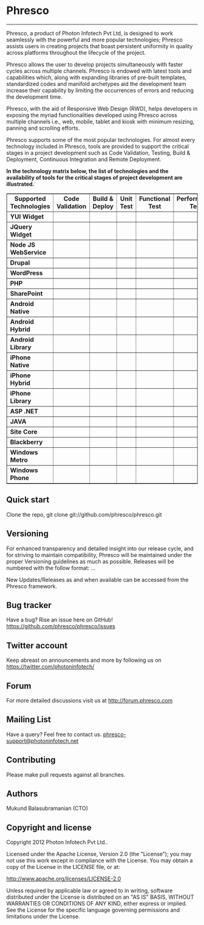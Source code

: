 Phresco 
=================
-----------------
Phresco, a product of Photon Infotech Pvt Ltd, is designed to work seamlessly with the powerful and more popular 
technologies; Phresco assists users in creating projects that boast persistent uniformity in quality across platforms
throughout the lifecycle of the project.

Phresco allows the user to develop projects simultaneously with faster cycles across multiple channels. Phresco is 
endowed with latest tools and capabilities which, along with expanding libraries of pre-built templates, standardized
codes and manifold archetypes aid the development team increase their capability by limiting the occurrences of errors
and reducing the development time.

Phresco, with the aid of Responsive Web Design (RWD), helps developers in exposing the myriad functionalities developed
using Phresco across multiple channels i.e., web, mobile, tablet and kiosk with minimum resizing, panning and scrolling
efforts.

Phresco supports some of the most popular technologies. For almost every technology included in Phresco, tools are provided 
to support the critical stages in a project development such as Code Validation, Testing, Build & Deployment, 
Continuous Integration and Remote Deployment.

<b>In the technology matrix below, the list of technologies and the availability of tools for the critical stages of project development are illustrated.</b> 

<table Border="1" cellpadding="2" cellspacing="5" style="text-align:center" width="100%">
<tr>
	<td style="text-align:center"><b>Supported Technologies</b></td>
  	<td style="text-align:center"><b>Code Validation</b></td>
  	<td style="text-align:center"><b>Build & Deploy</b></td>
	<td style="text-align:center"><b>Unit Test</b></td>
	<td style="text-align:center"><b>Functional Test</b></td>
	<td style="text-align:center"><b>Performance Test</b></td>
	<td style="text-align:center"><b>Load Test</b></td>
	<td style="text-align:center"><b>Continuous Integration</b></td>
	<td style="text-align:center"><b>Remote Deployment</b></td>
</tr>


<tr>
	<td style="text-align:left"><b>YUI Widget</b></td>
	<td style="text-align:center"><img src="http://findicons.com/files//icons/42/basic/32/tick.png" width="15px" height="15px" style="text-align:center"></img></td>
	<td style="text-align:center"><img src="http://findicons.com/files//icons/42/basic/32/tick.png" width="15px" 
	height="15px" style="text-align:center"></img></td>
	<td style="text-align:center"&nbsp;</img></td>
	<td style="text-align:center"><img src="http://findicons.com/files//icons/42/basic/32/tick.png" width="15px" 
	height="15px" style="text-align:center"></img></td>
	<td style="text-align:center"><img src="http://findicons.com/files//icons/42/basic/32/tick.png" width="15px" 
	height="15px" style="text-align:center"></img></td>
	<td style="text-align:center"><img src="http://findicons.com/files//icons/42/basic/32/tick.png" width="15px" 
	height="15px" style="text-align:center"></img></td>
	<td style="text-align:center"><img src="http://findicons.com/files//icons/42/basic/32/tick.png" width="15px" 
	height="15px" style="text-align:center"></img></td>
	<td style="text-align:center"><img src="http://findicons.com/files//icons/42/basic/32/tick.png" width="15px" 
	height="15px" style="text-align:center"></img></td>
</tr>

<tr>
	<td style="text-align:left"><b>JQuery Widget</b></td>
	<td style="text-align:center"><img src="http://findicons.com/files//icons/42/basic/32/tick.png" 
	width="15px" 
	height="15px" style="text-align:center"></img></td>
	<td style="text-align:center"><img src="http://findicons.com/files//icons/42/basic/32/tick.png" width="15px" 
	height="15px" style="text-align:center"></img></td>
	<td style="text-align:center"><img src="http://findicons.com/files//icons/42/basic/32/tick.png" width="15px" 
	height="15px" style="text-align:center"></img></td>
	<td style="text-align:center"><img src="http://findicons.com/files//icons/42/basic/32/tick.png" width="15px" 
	height="15px" style="text-align:center"></img></td>
	<td style="text-align:center"><img src="http://findicons.com/files//icons/42/basic/32/tick.png" width="15px" 
	height="15px" style="text-align:center"></img></td>
	<td style="text-align:center"><img src="http://findicons.com/files//icons/42/basic/32/tick.png" width="15px" 
	height="15px" style="text-align:center"></img></td>
	<td style="text-align:center"><img src="http://findicons.com/files//icons/42/basic/32/tick.png" width="15px" 
	height="15px" style="text-align:center"></img></td>
	<td style="text-align:center"><img src="http://findicons.com/files//icons/42/basic/32/tick.png" width="15px" 
	height="15px" style="text-align:center"></img></td>
</tr>

<tr>
	<td style="text-align:left"><b>Node JS WebService</b></td>
	<td style="text-align:center"><img src="http://findicons.com/files//icons/42/basic/32/tick.png" 
	width="15px" 
	height="15px" style="text-align:center"></img></td>
	<td style="text-align:center"><img src="http://findicons.com/files//icons/42/basic/32/tick.png" width="15px" 
	height="15px" style="text-align:center"></img></td>
	<td style="text-align:center"><img src="http://findicons.com/files//icons/42/basic/32/tick.png" 
	width="15px" 
	height="15px" style="text-align:center"></img></td>
	<td style="text-align:center"><img src="http://findicons.com/files//icons/42/basic/32/tick.png" width="15px" 
	height="15px" style="text-align:center"></img></td>
	<td style="text-align:center"><img src="http://findicons.com/files//icons/42/basic/32/tick.png" width="15px" 
	height="15px" style="text-align:center"></img></td>
	<td style="text-align:center"><img src="http://findicons.com/files//icons/42/basic/32/tick.png" width="15px" 
	height="15px" style="text-align:center"></img></td>
	<td style="text-align:center"><img src="http://findicons.com/files//icons/42/basic/32/tick.png" width="15px" 
	height="15px" style="text-align:center"></img></td>
	<td style="text-align:center"&nbsp;</img></td>
</tr>

<tr>
	<td style="text-align:left"><b>Drupal</b></td>
	<td style="text-align:center"><img src="http://findicons.com/files//icons/42/basic/32/tick.png" width="15px" 
	height="15px" style="text-align:center"></img></td>
	<td style="text-align:center"><img src="http://findicons.com/files//icons/42/basic/32/tick.png" width="15px" 
	height="15px" style="text-align:center"></img></td>
	<td style="text-align:center"><img src="http://findicons.com/files//icons/42/basic/32/tick.png" width="15px" 
	height="15px" style="text-align:center"></img></td>
	<td style="text-align:center"><img src="http://findicons.com/files//icons/42/basic/32/tick.png" width="15px" 
	height="15px" style="text-align:center"></img></td>
	<td style="text-align:center"><img src="http://findicons.com/files//icons/42/basic/32/tick.png" width="15px" 
	height="15px" style="text-align:center"></img></td>
	<td style="text-align:center"><img src="http://findicons.com/files//icons/42/basic/32/tick.png" width="15px" 
	height="15px" style="text-align:center"></img></td>
	<td style="text-align:center"><img src="http://findicons.com/files//icons/42/basic/32/tick.png" width="15px" 
	height="15px" style="text-align:center"></img></td>
	<td style="text-align:center"&nbsp;</img></td>
</tr>

<tr>
	<td style="text-align:left"><b>WordPress</b></td>
	<td style="text-align:center"><img src="http://findicons.com/files//icons/42/basic/32/tick.png" width="15px" 
	height="15px" style="text-align:center"></img></td>
	<td style="text-align:center"><img src="http://findicons.com/files//icons/42/basic/32/tick.png" width="15px" 
	height="15px" style="text-align:center"></img></td>
	<td style="text-align:center"></td>
	<td style="text-align:center"><img src="http://findicons.com/files//icons/42/basic/32/tick.png" width="15px" 
	height="15px" style="text-align:center"></img></td>
	<td style="text-align:center"><img src="http://findicons.com/files//icons/42/basic/32/tick.png" width="15px" 
	height="15px" style="text-align:center"></img></td>
	<td style="text-align:center"><img src="http://findicons.com/files//icons/42/basic/32/tick.png" width="15px" 
	height="15px" style="text-align:center"></img></td>
	<td style="text-align:center"><img src="http://findicons.com/files//icons/42/basic/32/tick.png" width="15px" 
	height="15px" style="text-align:center"></img></td>
	<td style="text-align:center"&nbsp;</img></td>
</tr>

<tr>
	<td style="text-align:left"><b>PHP</b></td>
	<td style="text-align:center"><img src="http://findicons.com/files//icons/42/basic/32/tick.png" width="15px" 
	height="15px" style="text-align:center"></img></td>
	<td style="text-align:center"><img src="http://findicons.com/files//icons/42/basic/32/tick.png" width="15px" 
	height="15px" style="text-align:center"></img></td>
	<td style="text-align:center"><img src="http://findicons.com/files//icons/42/basic/32/tick.png" width="15px" 
	height="15px" style="text-align:center"></img></td>
	<td style="text-align:center"><img src="http://findicons.com/files//icons/42/basic/32/tick.png" width="15px" 
	height="15px" style="text-align:center"></img></td>
	<td style="text-align:center"><img src="http://findicons.com/files//icons/42/basic/32/tick.png" width="15px" 
	height="15px" style="text-align:center"></img></td>
	<td style="text-align:center"><img src="http://findicons.com/files//icons/42/basic/32/tick.png" width="15px" 
	height="15px" style="text-align:center"></img></td>
	<td style="text-align:center"><img src="http://findicons.com/files//icons/42/basic/32/tick.png" width="15px" 
	height="15px" style="text-align:center"></img></td>
	<td style="text-align:center"&nbsp;</img></td>
</tr>

<tr>
	<td style="text-align:left"><b>SharePoint</b></td>
	<td style="text-align:center"><img src="http://findicons.com/files//icons/42/basic/32/tick.png" width="15px" 
	height="15px" style="text-align:center"></img></td>
	<td style="text-align:center"><img src="http://findicons.com/files//icons/42/basic/32/tick.png" width="15px" 
	height="15px" style="text-align:center"></img></td>
	<td style="text-align:center"><img src="http://findicons.com/files//icons/42/basic/32/tick.png" width="15px" 
	height="15px" style="text-align:center"></img></td>
	<td style="text-align:center"><img src="http://findicons.com/files//icons/42/basic/32/tick.png" width="15px" 
	height="15px" style="text-align:center"></img></td>
	<td style="text-align:center"><img src="http://findicons.com/files//icons/42/basic/32/tick.png" width="15px" 
	height="15px" style="text-align:center"></img></td>
	<td style="text-align:center"><img src="http://findicons.com/files//icons/42/basic/32/tick.png" width="15px" 
	height="15px" style="text-align:center"></img></td>
	<td style="text-align:center"><img src="http://findicons.com/files//icons/42/basic/32/tick.png" width="15px" 
	height="15px" style="text-align:center"></img></td>
	<td style="text-align:center"&nbsp;</img></td>	
</tr>

<tr>
	<td style="text-align:left"><b>Android Native</b></td>
	<td style="text-align:center"><img src="http://findicons.com/files//icons/42/basic/32/tick.png" width="15px" 
	height="15px" style="text-align:center"></img></td>
	<td style="text-align:center"><img src="http://findicons.com/files//icons/42/basic/32/tick.png" width="15px" 
	height="15px" style="text-align:center"></img></td>
	<td style="text-align:center"><img src="http://findicons.com/files//icons/42/basic/32/tick.png" width="15px" 
	height="15px" style="text-align:center"></img></td>
	<td style="text-align:center"><img src="http://findicons.com/files//icons/42/basic/32/tick.png" width="15px" 
	height="15px" style="text-align:center"></img></td>
	<td style="text-align:center"><img src="http://findicons.com/files//icons/42/basic/32/tick.png" width="15px" 
	height="15px" style="text-align:center"></img></td>
	<td style="text-align:center"&nbsp;</img></td>
	<td style="text-align:center"><img src="http://findicons.com/files//icons/42/basic/32/tick.png" width="15px" 
	height="15px" style="text-align:center"></img></td>
	<td style="text-align:center"><img src="http://findicons.com/files//icons/42/basic/32/tick.png" width="15px" 
	height="15px" style="text-align:center"></img></td>
</tr>

<tr>
	<td style="text-align:left"><b>Android Hybrid</b></td>
	<td style="text-align:center"><img src="http://findicons.com/files//icons/42/basic/32/tick.png" width="15px" 
	height="15px" style="text-align:center"></img></td>
	<td style="text-align:center"><img src="http://findicons.com/files//icons/42/basic/32/tick.png" width="15px" 
	height="15px" style="text-align:center"></img></td>
	<td style="text-align:center"><img src="http://findicons.com/files//icons/42/basic/32/tick.png" width="15px" 
	height="15px" style="text-align:center"></img></td>
	<td style="text-align:center"><img src="http://findicons.com/files//icons/42/basic/32/tick.png" width="15px" 
	height="15px" style="text-align:center"></img></td>
	<td style="text-align:center"><img src="http://findicons.com/files//icons/42/basic/32/tick.png" width="15px" 
	height="15px" style="text-align:center"></img></td>
	<td style="text-align:center"&nbsp;</img></td>
	<td style="text-align:center"><img src="http://findicons.com/files//icons/42/basic/32/tick.png" width="15px" 
	height="15px" style="text-align:center"></img></td>
	<td style="text-align:center"><img src="http://findicons.com/files//icons/42/basic/32/tick.png" width="15px" 
	height="15px" style="text-align:center"></img></td>
</tr>

<tr>
	<td style="text-align:left"><b>Android Library</b></td>
	<td style="text-align:center"><img src="http://findicons.com/files//icons/42/basic/32/tick.png" width="15px" 
	height="15px" style="text-align:center"></img></td>
	<td style="text-align:center"><img src="http://findicons.com/files//icons/42/basic/32/tick.png" width="15px" 
	height="15px" style="text-align:center"></img></td>
	<td style="text-align:center"><img src="http://findicons.com/files//icons/42/basic/32/tick.png" width="15px" 
	height="15px" style="text-align:center"></img></td>
	<td style="text-align:center"><img src="http://findicons.com/files//icons/42/basic/32/tick.png" width="15px" 
	height="15px" style="text-align:center"></img></td>
	<td style="text-align:center"><img src="http://findicons.com/files//icons/42/basic/32/tick.png" width="15px" 
	height="15px" style="text-align:center"></img></td>
	<td style="text-align:center"&nbsp;</img></td>
	<td style="text-align:center"><img src="http://findicons.com/files//icons/42/basic/32/tick.png" width="15px" 
	height="15px" style="text-align:center"></img></td>
	<td style="text-align:center"><img src="http://findicons.com/files//icons/42/basic/32/tick.png" width="15px" 
	height="15px" style="text-align:center"></img></td>
</tr>

<tr>
	<td style="text-align:left"><b>iPhone Native</b></td>
	<td style="text-align:center"><img src="http://findicons.com/files//icons/42/basic/32/tick.png" width="15px" 
	height="15px" style="text-align:center"></img></td>
	<td style="text-align:center"><img src="http://findicons.com/files//icons/42/basic/32/tick.png" width="15px" 
	height="15px" style="text-align:center"></img></td>
	<td style="text-align:center"><img src="http://findicons.com/files//icons/42/basic/32/tick.png" width="15px" 
	height="15px" style="text-align:center"></img></td>
	<td style="text-align:center"><img src="http://findicons.com/files//icons/42/basic/32/tick.png" width="15px" 
	height="15px" style="text-align:center"></img></td>
	<td style="text-align:center"><img src="http://findicons.com/files//icons/42/basic/32/tick.png" width="15px" 
	height="15px" style="text-align:center"></img></td>
	<td style="text-align:center"&nbsp;</img></td>
	<td style="text-align:center"><img src="http://findicons.com/files//icons/42/basic/32/tick.png" width="15px" 
	height="15px" style="text-align:center"></img></td>
	<td style="text-align:center"><img src="http://findicons.com/files//icons/42/basic/32/tick.png" width="15px" 
	height="15px" style="text-align:center"></img></td>
</tr>

<tr>
	<td style="text-align:left"><b>iPhone Hybrid</b></td>
	<td style="text-align:center"><img src="http://findicons.com/files//icons/42/basic/32/tick.png" width="15px" 
	height="15px" style="text-align:center"></img></td>
	<td style="text-align:center"><img src="http://findicons.com/files//icons/42/basic/32/tick.png" width="15px" 
	height="15px" style="text-align:center"></img></td>
	<td style="text-align:center"><img src="http://findicons.com/files//icons/42/basic/32/tick.png" width="15px" 
	height="15px" style="text-align:center"></img></td>
	<td style="text-align:center"><img src="http://findicons.com/files//icons/42/basic/32/tick.png" width="15px" 
	height="15px" style="text-align:center"></img></td>
	<td style="text-align:center"><img src="http://findicons.com/files//icons/42/basic/32/tick.png" width="15px" 
	height="15px" style="text-align:center"></img></td>
	<td style="text-align:center"&nbsp;</img></td>
	<td style="text-align:center"><img src="http://findicons.com/files//icons/42/basic/32/tick.png" width="15px" 
	height="15px" style="text-align:center"></img></td>
	<td style="text-align:center"><img src="http://findicons.com/files//icons/42/basic/32/tick.png" width="15px" 
	height="15px" style="text-align:center"></img></td>
</tr>

<tr>
	<td style="text-align:left"><b>iPhone Library</b></td>
	<td style="text-align:center"><img src="http://findicons.com/files//icons/42/basic/32/tick.png" width="15px" 
	height="15px" style="text-align:center"></img></td>
	<td style="text-align:center"><img src="http://findicons.com/files//icons/42/basic/32/tick.png" width="15px" 
	height="15px" style="text-align:center"></img></td>
	<td style="text-align:center"><img src="http://findicons.com/files//icons/42/basic/32/tick.png" width="15px" 
	height="15px" style="text-align:center"></img></td>
	<td style="text-align:center"><img src="http://findicons.com/files//icons/42/basic/32/tick.png" width="15px" 
	height="15px" style="text-align:center"></img></td>
	<td style="text-align:center"><img src="http://findicons.com/files//icons/42/basic/32/tick.png" width="15px" 
	height="15px" style="text-align:center"></img></td>
	<td style="text-align:center"&nbsp;</img></td>
	<td style="text-align:center"><img src="http://findicons.com/files//icons/42/basic/32/tick.png" width="15px" 
	height="15px" style="text-align:center"></img></td>
	<td style="text-align:center"><img src="http://findicons.com/files//icons/42/basic/32/tick.png" width="15px" 
	height="15px" style="text-align:center"></img></td>
</tr>

<tr>
	<td style="text-align:left"><b>ASP .NET</b></td>
	<td style="text-align:center"><img src="http://findicons.com/files//icons/42/basic/32/tick.png" width="15px" 
	height="15px" style="text-align:center"></img></td>
	<td style="text-align:center"><img src="http://findicons.com/files//icons/42/basic/32/tick.png" width="15px" 
	height="15px" style="text-align:center"></img></td>
	<td style="text-align:center"><img src="http://findicons.com/files//icons/42/basic/32/tick.png" width="15px" 
	height="15px" style="text-align:center"></img></td>
	<td style="text-align:center"><img src="http://findicons.com/files//icons/42/basic/32/tick.png" width="15px" 
	height="15px" style="text-align:center"></img></td>
	<td style="text-align:center"><img src="http://findicons.com/files//icons/42/basic/32/tick.png" width="15px" 
	height="15px" style="text-align:center"></img></td>
	<td style="text-align:center">&nbsp;</td>
	<td style="text-align:center"><img src="http://findicons.com/files//icons/42/basic/32/tick.png" width="15px" 
	height="15px" style="text-align:center"></img></td>
	<td style="text-align:center"&nbsp;</img></td>
</tr>	

<tr>
	<td style="text-align:left"><b>JAVA</b></td>
	<td style="text-align:center"><img src="http://findicons.com/files//icons/42/basic/32/tick.png" width="15px" 
	height="15px" style="text-align:center"></img></td>
	<td style="text-align:center"><img src="http://findicons.com/files//icons/42/basic/32/tick.png" width="15px" 
	height="15px" style="text-align:center"></img></td>
	<td style="text-align:center"><img src="http://findicons.com/files//icons/42/basic/32/tick.png" width="15px" 
	height="15px" style="text-align:center"></img></td>
	<td style="text-align:center"><img src="http://findicons.com/files//icons/42/basic/32/tick.png" 
	width="15px" 
	height="15px" style="text-align:center"></img></td>
	<td style="text-align:center"><img src="http://findicons.com/files//icons/42/basic/32/tick.png" 
	width="15px" 
	height="15px" style="text-align:center"></img></td>
	<td style="text-align:center"><img src="http://findicons.com/files//icons/42/basic/32/tick.png" width="15px" 
	height="15px" style="text-align:center"></img></td>
	<td style="text-align:center"><img src="http://findicons.com/files//icons/42/basic/32/tick.png" width="15px" 
	height="15px" style="text-align:center"></img></td>
	<td style="text-align:center"><img src="http://findicons.com/files//icons/42/basic/32/tick.png" 
	width="15px" 
	height="15px" style="text-align:center"></img></td>
</tr>

<tr>
	<td style="text-align:left"><b>Site Core</b></td>
	<td style="text-align:center"><img src="http://findicons.com/files//icons/42/basic/32/tick.png" width="15px" 
	height="15px" style="text-align:center"></img></td>
	<td style="text-align:center"><img src="http://findicons.com/files//icons/42/basic/32/tick.png" width="15px" 
	height="15px" style="text-align:center"></img></img></td>
	<td style="text-align:center"></td>
	<td style="text-align:center"></td>
	<td style="text-align:center"></td>
	<td style="text-align:center">&nbsp;</td>
	<td style="text-align:center"></img></td>
	<td style="text-align:center"&nbsp;</img></td>
</tr>

<tr>
	<td style="text-align:left"><b>Blackberry </b></td>
	<td style="text-align:center"><img src="http://findicons.com/files//icons/42/basic/32/tick.png" width="15px" 
	height="15px" style="text-align:center"></img></td>
	<td style="text-align:center"><img src="http://findicons.com/files//icons/42/basic/32/tick.png" width="15px" 
	height="15px" style="text-align:center"></img></td>
	<td style="text-align:center"></td>
	<td style="text-align:center"></td>
	<td style="text-align:center"></td>
	<td style="text-align:center">&nbsp;</td>
	<td style="text-align:center"></td>
	<td style="text-align:center"&nbsp;</img></td>
</tr>

<tr>
	<td style="text-align:left"><b>Windows Metro</b></td>
	<td style="text-align:center"><img src="http://findicons.com/files//icons/42/basic/32/tick.png" width="15px" 
	height="15px" style="text-align:center"></img></td>
	<td style="text-align:center"><img src="http://findicons.com/files//icons/42/basic/32/tick.png" width="15px" 
	height="15px" style="text-align:center"></img></td>
	<td style="text-align:center"></td>
	<td style="text-align:center"></td>
	<td style="text-align:center"></td>
	<td style="text-align:center">&nbsp;</td>
	<td style="text-align:center"></td>
	<td style="text-align:center"&nbsp;</img></td>
</tr>

<tr>
	<td style="text-align:left"><b>Windows Phone</b></td>
	<td style="text-align:center"><img src="http://findicons.com/files//icons/42/basic/32/tick.png" width="15px" 
	height="15px" style="text-align:center"></img></td>
	<td style="text-align:center"><img src="http://findicons.com/files//icons/42/basic/32/tick.png" width="15px" 
	height="15px" style="text-align:center"></img></td>
	<td style="text-align:center"></td>
	<td style="text-align:center"></td>
	<td style="text-align:center"></td>
	<td style="text-align:center">&nbsp;</td>
	<td style="text-align:center"></td>
	<td style="text-align:center"&nbsp;</img></td>
</tr>

</table>

Quick start
-----------

Clone the repo, git clone git://github.com/phresco/phresco.git 

Versioning
----------

For enhanced transparency and detailed insight into our release cycle, and for striving to maintain compatibility, Phresco will be maintained under the proper Versioning guidelines as much as possible.
Releases will be numbered with the follow format:
<major>.<minor>.<fix>.<iteration>

New Updates/Releases as and when available can be accessed from the Phresco framework. 

Bug tracker
-----------

Have a bug? Rise an issue here on GitHub!
https://github.com/phresco/phresco/issues

Twitter account
---------------

Keep abreast on announcements and more by following us on
https://twitter.com/photoninfotech/

Forum
------

For more detailed discussions visit us at 
http://forum.phresco.com


Mailing List
------------

Have a query? Feel free to contact us.
phresco-support@photoninfotech.net

Contributing
------------

Please make pull requests against all branches. 

Authors
------------

Mukund Balasubramanian (CTO)

Copyright and license
---------------------

Copyright 2012 Photon Infotech Pvt Ltd..

Licensed under the Apache License, Version 2.0 (the "License");
you may not use this work except in compliance with the License.
You may obtain a copy of the License in the LICENSE file, or at:

   http://www.apache.org/licenses/LICENSE-2.0

Unless required by applicable law or agreed to in writing, software
distributed under the License is distributed on an "AS IS" BASIS,
WITHOUT WARRANTIES OR CONDITIONS OF ANY KIND, either express or implied.
See the License for the specific language governing permissions and
limitations under the License.
